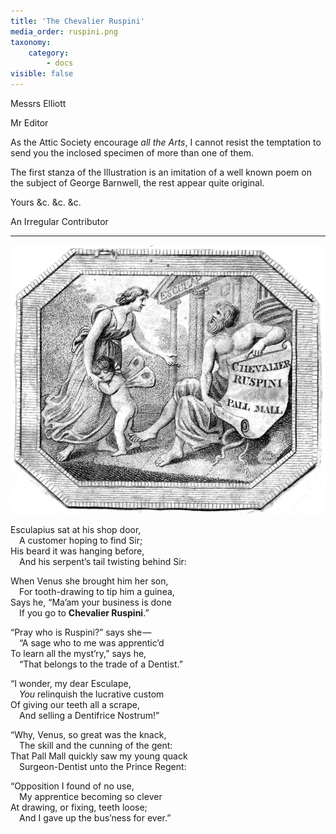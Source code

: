 ```yaml
---
title: 'The Chevalier Ruspini'
media_order: ruspini.png
taxonomy:
    category:
        - docs
visible: false
---
```


<div class="author">Messrs Elliott</div>

Mr Editor

As the Attic Society encourage *all the Arts*, I cannot resist the temptation to send you the inclosed specimen of more than one of them.

The first stanza of the Illustration is an imitation of a well known poem on the subject of George Barnwell, the rest appear quite original.  

Yours &c. &c. &c.

An Irregular Contributor

---

![Ruspini](ruspini.png?resize=600)

Esculapius sat at his shop door,  
&emsp;A customer hoping to find Sir;  
His beard it was hanging before,  
&emsp;And his serpent’s tail twisting behind Sir:  

When Venus she brought him her son,  
&emsp;For tooth-drawing to tip him a guinea,  
Says he, “Ma’am your business is done  
&emsp;If you go to **Chevalier Ruspini**.”

“Pray who is Ruspini?” says she —   
&emsp;“A sage who to me was apprentic’d  
To learn all the myst’ry,” says he,  
&emsp;“That belongs to the trade of a Dentist.”

“I wonder, my dear Esculape,  
&emsp;*You* relinquish the lucrative custom  
Of giving our teeth all a scrape,  
&emsp;And selling a Dentifrice Nostrum!”

“Why, Venus, so great was the knack,  
&emsp;The skill and the cunning of the gent:  
That Pall Mall quickly saw my young quack  
&emsp;Surgeon-Dentist unto the Prince Regent:

“Opposition I found of no use,  
&emsp;My apprentice becoming so clever  
At drawing, or fixing, teeth loose;  
&emsp;And I gave up the bus’ness for ever.”